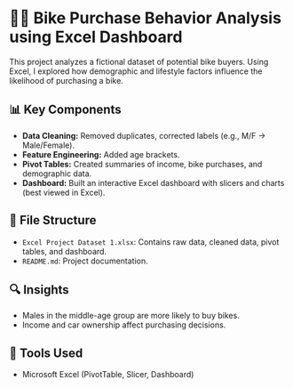 # 🚴‍♂️ Bike Purchase Behavior Analysis using Excel Dashboard

This project analyzes a fictional dataset of potential bike buyers. Using Excel, I explored how demographic and lifestyle factors influence the likelihood of purchasing a bike.

## 📊 Key Components

- **Data Cleaning:** Removed duplicates, corrected labels (e.g., M/F → Male/Female).
- **Feature Engineering:** Added age brackets.
- **Pivot Tables:** Created summaries of income, bike purchases, and demographic data.
- **Dashboard:** Built an interactive Excel dashboard with slicers and charts (best viewed in Excel).

## 📁 File Structure

- `Excel Project Dataset 1.xlsx`: Contains raw data, cleaned data, pivot tables, and dashboard.
- `README.md`: Project documentation.

## 🔍 Insights

- Males in the middle-age group are more likely to buy bikes.
- Income and car ownership affect purchasing decisions.

## 📌 Tools Used

- Microsoft Excel (PivotTable, Slicer, Dashboard)
